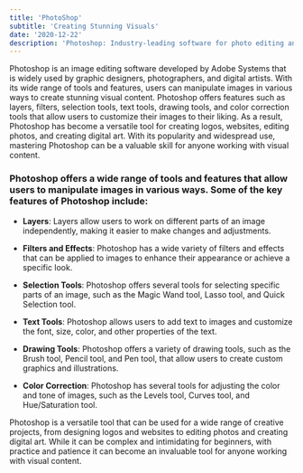 ```yaml
---
title: 'PhotoShop'
subtitle: 'Creating Stunning Visuals'
date: '2020-12-22'
description: 'Photoshop: Industry-leading software for photo editing and design. Enhance photos with color correction, retouching, and compositing. Create 3D models, work with video, and automate tasks. Unleash your creativity and produce professional-quality designs.'
---
```


Photoshop is an image editing software developed by Adobe Systems that is widely used by graphic designers, photographers, and digital artists. With its wide range of tools and features, users can manipulate images in various ways to create stunning visual content. Photoshop offers features such as layers, filters, selection tools, text tools, drawing tools, and color correction tools that allow users to customize their images to their liking. As a result, Photoshop has become a versatile tool for creating logos, websites, editing photos, and creating digital art. With its popularity and widespread use, mastering Photoshop can be a valuable skill for anyone working with visual content.

### Photoshop offers a wide range of tools and features that allow users to manipulate images in various ways. Some of the key features of Photoshop include:

-   **Layers**: Layers allow users to work on different parts of an image independently, making it easier to make changes and adjustments.

-   **Filters and Effects**: Photoshop has a wide variety of filters and effects that can be applied to images to enhance their appearance or achieve a specific look.

-   **Selection Tools**: Photoshop offers several tools for selecting specific parts of an image, such as the Magic Wand tool, Lasso tool, and Quick Selection tool.

-   **Text Tools**: Photoshop allows users to add text to images and customize the font, size, color, and other properties of the text.

-   **Drawing Tools**: Photoshop offers a variety of drawing tools, such as the Brush tool, Pencil tool, and Pen tool, that allow users to create custom graphics and illustrations.

-   **Color Correction**: Photoshop has several tools for adjusting the color and tone of images, such as the Levels tool, Curves tool, and Hue/Saturation tool.

Photoshop is a versatile tool that can be used for a wide range of creative projects, from designing logos and websites to editing photos and creating digital art. While it can be complex and intimidating for beginners, with practice and patience it can become an invaluable tool for anyone working with visual content.
